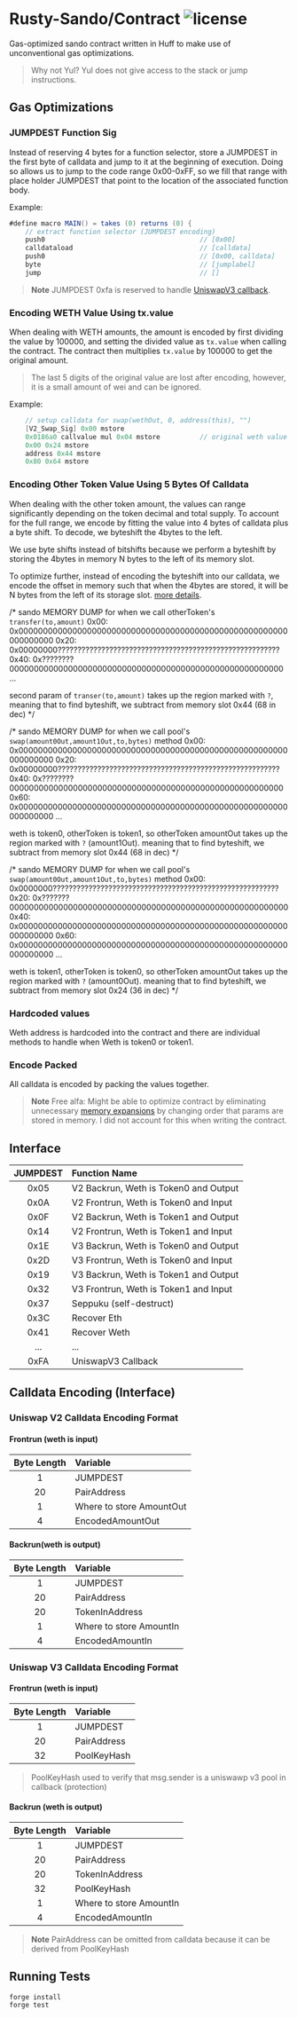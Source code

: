 # Rusty-Sando/Contract ![license](https://img.shields.io/badge/License-MIT-green.svg?label=license)

Gas-optimized sando contract written in Huff to make use of unconventional gas optimizations.

> Why not Yul? Yul does not give access to the stack or jump instructions.

## Gas Optimizations

### JUMPDEST Function Sig
Instead of reserving 4 bytes for a function selector, store a JUMPDEST in the first byte of calldata and jump to it at the beginning of execution. Doing so allows us to jump to the code range 0x00-0xFF, so we fill that range with place holder JUMPDEST that point to the location of the associated function body.

Example:
```as
#define macro MAIN() = takes (0) returns (0) {
    // extract function selector (JUMPDEST encoding)
    push0                                       // [0x00]
    calldataload                                // [calldata]
    push0                                       // [0x00, calldata]
    byte                                        // [jumplabel]
    jump                                        // []
```

> **Note**
> JUMPDEST 0xfa is reserved to handle [UniswapV3 callback](https://docs.uniswap.org/contracts/v3/reference/core/interfaces/callback/IUniswapV3SwapCallback).

### Encoding WETH Value Using tx.value
When dealing with WETH amounts, the amount is encoded by first dividing the value by 100000, and setting the divided value as `tx.value` when calling the contract. The contract then multiplies `tx.value` by 100000 to get the original amount.

> The last 5 digits of the original value are lost after encoding, however, it is a small amount of wei and can be ignored.

Example:
```as
    // setup calldata for swap(wethOut, 0, address(this), "")
    [V2_Swap_Sig] 0x00 mstore
    0x0186a0 callvalue mul 0x04 mstore          // original weth value is decoded here by doing `100000 * callvalue`
    0x00 0x24 mstore
    address 0x44 mstore
    0x80 0x64 mstore
```

### Encoding Other Token Value Using 5 Bytes Of Calldata
When dealing with the other token amount, the values can range significantly depending on the token decimal and total supply. To account for the full range, we encode by fitting the value into 4 bytes of calldata plus a byte shift. To decode, we byteshift the 4bytes to the left.

We use byte shifts instead of bitshifts because we perform a byteshift by storing the 4bytes in memory N bytes to the left of its memory slot.

To optimize further, instead of encoding the byteshift into our calldata, we encode the offset in memory such that when the 4bytes are stored, it will be N bytes from the left of its storage slot. [more details](https://github.com/mouseless-eth/rusty-sando/blob/1a0f775a00ae932f64d7e926605134892fcf56f9/contract/test/misc/V2SandoUtility.sol#L28).

/* sando MEMORY DUMP for when we call otherToken's `transfer(to,amount)`
0x00: 0x0000000000000000000000000000000000000000000000000000000000000000
0x20: 0x00000000????????????????????????????????????????????????????????
0x40: 0x????????00000000000000000000000000000000000000000000000000000000
...

second param of `transer(to,amount)` takes up the region marked with `?`,
meaning that to find byteshift, we subtract from memory slot 0x44 (68 in dec)
*/

/* sando MEMORY DUMP for when we call pool's `swap(amount0Out,amount1Out,to,bytes)` method
0x00: 0x0000000000000000000000000000000000000000000000000000000000000000
0x20: 0x00000000????????????????????????????????????????????????????????
0x40: 0x????????00000000000000000000000000000000000000000000000000000000
0x60: 0x0000000000000000000000000000000000000000000000000000000000000000
...

weth is token0, otherToken is token1, so otherToken amountOut takes up the region marked with `?` (amount1Out).
meaning that to find byteshift, we subtract from memory slot 0x44 (68 in dec)
*/

/* sando MEMORY DUMP for when we call pool's `swap(amount0Out,amount1Out,to,bytes)` method
0x00: 0x0000000?????????????????????????????????????????????????????????
0x20: 0x???????000000000000000000000000000000000000000000000000000000000
0x40: 0x0000000000000000000000000000000000000000000000000000000000000000
0x60: 0x0000000000000000000000000000000000000000000000000000000000000000
...

weth is token1, otherToken is token0, so otherToken amountOut takes up the region marked with `?` (amount0Out).
meaning that to find byteshift, we subtract from memory slot 0x24 (36 in dec)
*/

### Hardcoded values
Weth address is hardcoded into the contract and there are individual methods to handle when Weth is token0 or token1.

### Encode Packed
All calldata is encoded by packing the values together.

> **Note**
> Free alfa: Might be able to optimize contract by eliminating unnecessary [memory expansions](https://www.evm.codes/about#memoryexpansion) by changing order that params are stored in memory. I did not account for this when writing the contract.

## Interface

| JUMPDEST  | Function Name |
| :-------------: | :------------- |
| 0x05  | V2 Backrun, Weth is Token0 and Output  |
| 0x0A  | V2 Frontrun, Weth is Token0 and Input  |
| 0x0F  | V2 Backrun, Weth is Token1 and Output  |
| 0x14  | V2 Frontrun, Weth is Token1 and Input |
| 0x1E  | V3 Backrun, Weth is Token0 and Output |
| 0x2D  | V3 Frontrun, Weth is Token0 and Input  |
| 0x19  | V3 Backrun, Weth is Token1 and Output |
| 0x32  | V3 Frontrun, Weth is Token1 and Input  |
| 0x37  | Seppuku (self-destruct)  |
| 0x3C  | Recover Eth  |
| 0x41  | Recover Weth  |
| ...  | ...  |
| 0xFA  | UniswapV3 Callback  |


## Calldata Encoding (Interface)
### Uniswap V2 Calldata Encoding Format

#### Frontrun (weth is input)
| Byte Length  | Variable |
| :-------------: | :------------- |
| 1 | JUMPDEST  |
| 20 | PairAddress  |
| 1 | Where to store AmountOut  |
| 4 | EncodedAmountOut  |

#### Backrun(weth is output)
| Byte Length  | Variable |
| :-------------: | :------------- |
| 1 | JUMPDEST  |
| 20 | PairAddress  |
| 20 | TokenInAddress  |
| 1 | Where to store AmountIn  |
| 4 | EncodedAmountIn |

### Uniswap V3 Calldata Encoding Format

#### Frontrun (weth is input)
| Byte Length  | Variable |
| :-------------: | :------------- |
| 1 | JUMPDEST  |
| 20 | PairAddress  |
| 32 | PoolKeyHash  |
> PoolKeyHash used to verify that msg.sender is a uniswawp v3 pool in callback (protection)

#### Backrun (weth is output)
| Byte Length  | Variable |
| :-------------: | :------------- |
| 1 | JUMPDEST  |
| 20 | PairAddress  |
| 20 | TokenInAddress  |
| 32 | PoolKeyHash  |
| 1 | Where to store AmountIn  |
| 4 | EncodedAmountIn  |

> **Note**
> PairAddress can be omitted from calldata because it can be derived from PoolKeyHash

## Running Tests

```console
forge install
forge test
```
